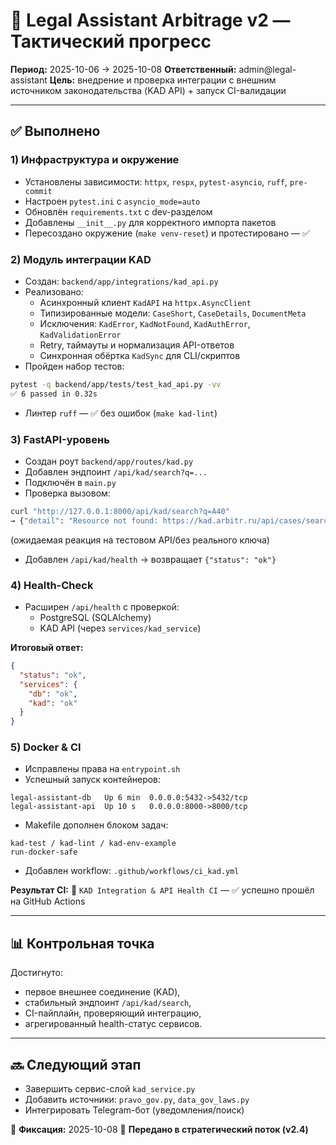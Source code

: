 # 🧭 Legal Assistant Arbitrage v2 — Тактический прогресс

**Период:** 2025-10-06 → 2025-10-08
**Ответственный:** admin@legal-assistant
**Цель:** внедрение и проверка интеграции с внешним источником законодательства (KAD API) + запуск CI-валидации

---

## ✅ Выполнено

### 1) Инфраструктура и окружение
- Установлены зависимости: `httpx`, `respx`, `pytest-asyncio`, `ruff`, `pre-commit`
- Настроен `pytest.ini` с `asyncio_mode=auto`
- Обновлён `requirements.txt` с dev-разделом
- Добавлены `__init__.py` для корректного импорта пакетов
- Пересоздано окружение (`make venv-reset`) и протестировано — ✅

### 2) Модуль интеграции KAD
- Создан: `backend/app/integrations/kad_api.py`
- Реализовано:
  - Асинхронный клиент `KadAPI` на `httpx.AsyncClient`
  - Типизированные модели: `CaseShort`, `CaseDetails`, `DocumentMeta`
  - Исключения: `KadError`, `KadNotFound`, `KadAuthError`, `KadValidationError`
  - Retry, таймауты и нормализация API-ответов
  - Синхронная обёртка `KadSync` для CLI/скриптов
- Пройден набор тестов:
```bash
pytest -q backend/app/tests/test_kad_api.py -vv
✅ 6 passed in 0.32s
```
- Линтер `ruff` — ✅ без ошибок (`make kad-lint`)

### 3) FastAPI-уровень
- Создан роут `backend/app/routes/kad.py`
- Добавлен эндпоинт `/api/kad/search?q=...`
- Подключён в `main.py`
- Проверка вызовом:
```bash
curl "http://127.0.0.1:8000/api/kad/search?q=A40"
→ {"detail": "Resource not found: https://kad.arbitr.ru/api/cases/search"}
```
(ожидаемая реакция на тестовом API/без реального ключа)
- Добавлен `/api/kad/health` → возвращает `{"status": "ok"}`

### 4) Health-Check
- Расширен `/api/health` с проверкой:
  - PostgreSQL (SQLAlchemy)
  - KAD API (через `services/kad_service`)

**Итоговый ответ:**
```json
{
  "status": "ok",
  "services": {
    "db": "ok",
    "kad": "ok"
  }
}
```

### 5) Docker & CI
- Исправлены права на `entrypoint.sh`
- Успешный запуск контейнеров:
```
legal-assistant-db   Up 6 min  0.0.0.0:5432->5432/tcp
legal-assistant-api  Up 10 s   0.0.0.0:8000->8000/tcp
```
- Makefile дополнен блоком задач:
```
kad-test / kad-lint / kad-env-example
run-docker-safe
```
- Добавлен workflow: `.github/workflows/ci_kad.yml`

**Результат CI:**
🧪 `KAD Integration & API Health CI` — ✅ успешно прошёл на GitHub Actions

---

## 📊 Контрольная точка
Достигнуто:
- первое внешнее соединение (KAD),
- стабильный эндпоинт `/api/kad/search`,
- CI-пайплайн, проверяющий интеграцию,
- агрегированный health-статус сервисов.

---

## 🔜 Следующий этап
- Завершить сервис-слой `kad_service.py`
- Добавить источники: `pravo_gov.py`, `data_gov_laws.py`
- Интегрировать Telegram-бот (уведомления/поиск)

📅 **Фиксация:** 2025-10-08
📘 **Передано в стратегический поток (v2.4)**
